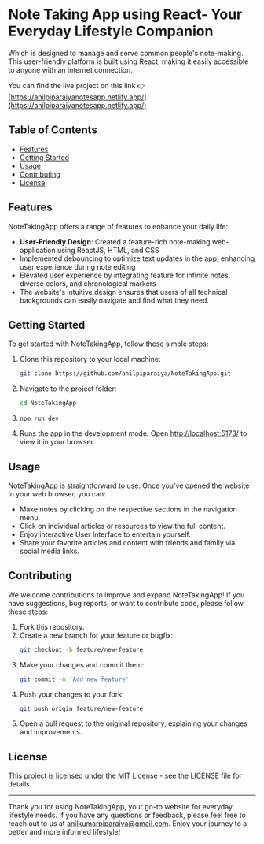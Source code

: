 # Note Taking App using React- Your Everyday Lifestyle Companion

Which is designed to manage and serve common people's note-making. This user-friendly platform is built using React, making it easily accessible to anyone with an internet connection.

You can find the live project on this link 👉
[https://anilpiparaiyanotesapp.netlify.app/](https://anilpiparaiyanotesapp.netlify.app/)


## Table of Contents

- [Features](#features)
- [Getting Started](#getting-started)
- [Usage](#usage)
- [Contributing](#contributing)
- [License](#license)

## Features

NoteTakingApp offers a range of features to enhance your daily life:


- **User-Friendly Design**: Created a feature-rich note-making web-application using ReactJS, HTML, and CSS
- Implemented debouncing to optimize text updates in the app, enhancing user experience during note editing
- Elevated user experience by integrating feature for infinite notes, diverse colors, and chronological markers
- The website's intuitive design ensures that users of all technical backgrounds can easily navigate and find what they need.



## Getting Started

To get started with NoteTakingApp, follow these simple steps:

1. Clone this repository to your local machine:
   ```bash
   git clone https://github.com/anilpiparaiya/NoteTakingApp.git
   ```

2. Navigate to the project folder:
   ```bash
   cd NoteTakingApp
   ```

3. `npm run dev`

4. Runs the app in the development mode. Open [http://localhost:5173/](http://localhost:5173/) to view it in your browser.


## Usage

NoteTakingApp is straightforward to use. Once you've opened the website in your web browser, you can:

- Make notes by clicking on the respective sections in the navigation menu.
- Click on individual articles or resources to view the full content.
- Enjoy interactive User Interface to entertain yourself.
- Share your favorite articles and content with friends and family via social media links.

## Contributing

We welcome contributions to improve and expand NoteTakingApp! If you have suggestions, bug reports, or want to contribute code, please follow these steps:

1. Fork this repository.
2. Create a new branch for your feature or bugfix:
   ```bash
   git checkout -b feature/new-feature
   ```
3. Make your changes and commit them:
   ```bash
   git commit -m 'Add new feature'
   ```
4. Push your changes to your fork:
   ```bash
   git push origin feature/new-feature
   ```
5. Open a pull request to the original repository, explaining your changes and improvements.

## License

This project is licensed under the MIT License - see the [LICENSE](LICENSE) file for details.

---

Thank you for using NoteTakingApp, your go-to website for everyday lifestyle needs. If you have any questions or feedback, please feel free to reach out to us at [anilkumarpiparaiya@gmail.com](mailto:anilkumarpiparaiya@gmail.com). Enjoy your journey to a better and more informed lifestyle!





